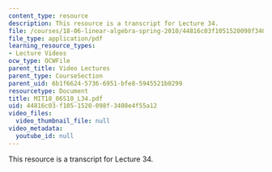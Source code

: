 ```yaml
---
content_type: resource
description: This resource is a transcript for Lecture 34.
file: /courses/18-06-linear-algebra-spring-2010/44816c03f1051520098f3408e4f55a12_MIT18_06S10_L34.pdf
file_type: application/pdf
learning_resource_types:
- Lecture Videos
ocw_type: OCWFile
parent_title: Video Lectures
parent_type: CourseSection
parent_uid: 6b1f6624-5736-6951-bfe8-5945521b0299
resourcetype: Document
title: MIT18_06S10_L34.pdf
uid: 44816c03-f105-1520-098f-3408e4f55a12
video_files:
  video_thumbnail_file: null
video_metadata:
  youtube_id: null
---
```

This resource is a transcript for Lecture 34.

